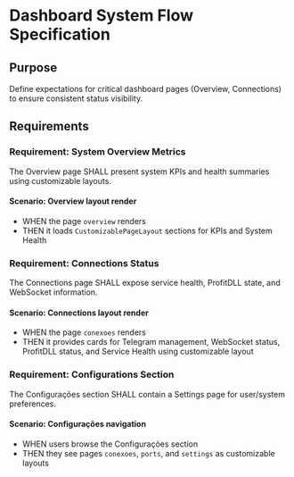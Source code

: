 # Dashboard System Flow Specification

## Purpose
Define expectations for critical dashboard pages (Overview, Connections) to ensure consistent status visibility.

## Requirements

### Requirement: System Overview Metrics
The Overview page SHALL present system KPIs and health summaries using customizable layouts.

#### Scenario: Overview layout render
- WHEN the page `overview` renders
- THEN it loads `CustomizablePageLayout` sections for KPIs and System Health

### Requirement: Connections Status
The Connections page SHALL expose service health, ProfitDLL state, and WebSocket information.

#### Scenario: Connections layout render
- WHEN the page `conexoes` renders
- THEN it provides cards for Telegram management, WebSocket status, ProfitDLL status, and Service Health using customizable layout

### Requirement: Configurations Section
The Configurações section SHALL contain a Settings page for user/system preferences.

#### Scenario: Configurações navigation
- WHEN users browse the Configurações section
- THEN they see pages `conexoes`, `ports`, and `settings` as customizable layouts
